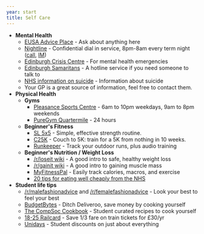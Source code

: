 ```yaml
---
year: start
title: Self Care
---
```


 - **Mental Health**
    - [EUSA Advice Place](https://www.eusa.ed.ac.uk/support_and_advice/the_advice_place/) - Ask about anything here
    - [Nightline](https://ednightline.com/) - Confidential dial in service, 8pm-8am every term night ([call](tel:01315574444), [IM](https://ednightline.com/instant-messenger/))
    - [Edinburgh Crisis Centre](http://www.edinburghcrisiscentre.org.uk/wordpress/) - For mental health emergencies
    - [Edinburgh Samaritans](https://samaritans.org/branches/edinburgh) - A hotline service if you need someone to talk to
    - [NHS information on suicide](https://www.nhs.uk/conditions/suicide/) - Information about suicide
    - Your GP is a great source of information, feel free to contact them.
 - **Physical Health**
    - **Gyms**
      - [Pleasance Sports Centre](https://www.ed.ac.uk/sport-exercise) - 6am to 10pm weekdays, 9am to 8pm weekends
      - [PureGym Quartermile](https://www.puregym.com/gyms/edinburgh-quartermile/) - 24 hours
    - **Beginner's Fitness**
      - [SL 5x5](https://stronglifts.com/5x5) - Simple, effective strength routine.
      - [C25K](https://www.c25k.com/) - Couch to 5K: train for a 5K from nothing in 10 weeks.
      - [Runkeeper](https://runkeeper.com/) - Track your outdoor runs, plus audio training  
    - **Beginner's Nutrition / Weight Loss**
      - [/r/loseit wiki](https://old.reddit.com/r/loseit/wiki/quick_start_guide) - A good intro to safe, healthy weight loss
      - [/r/gainit wiki](https://old.reddit.com/r/gainit/wiki/index) - A good intro to gaining muscle mass
      - [MyFitnessPal](https://www.myfitnesspal.com) - Easily track calories, macros, and exercise
      - [20 tips for eating well cheaply from the NHS](https://www.nhs.uk/live-well/eat-well/20-tips-to-eat-well-for-less/)
 - **Student life tips**
      - [/r/malefashionadvice](https://reddit.com/r/malefashionadvice) and [/r/femalefashionadvice](https://reddit.com/r/femalefashionadvice) - Look your best to feel your best
      - [BudgetBytes](https://budgetbytes.com) - Ditch Deliveroo, save money by cooking yourself
      - [The CompSoc Cookbook](https://github.com/compsoc-edinburgh/cook-book) - Student curated recipes to cook yourself
      - [18-25 Railcard](https://www.16-25railcard.co.uk) - Save 1/3 fare on train tickets for £30/yr
      - [Unidays](https://www.myunidays.com) - Student discounts on just about everything

